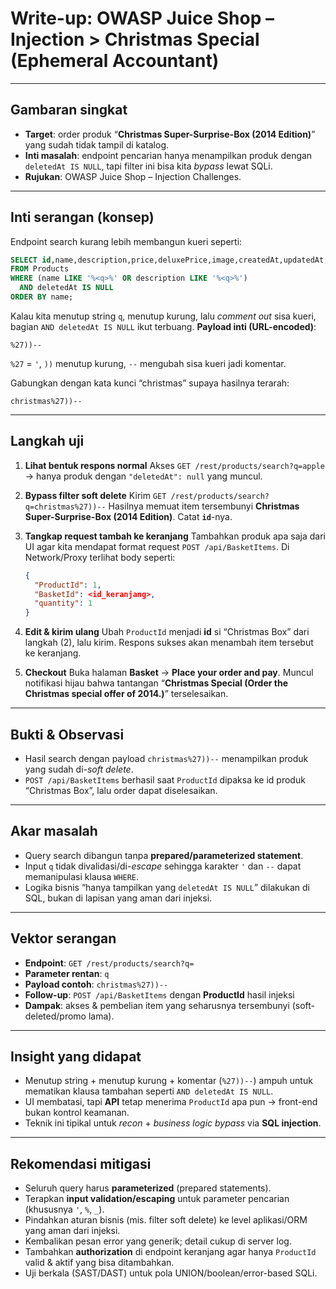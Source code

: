 # Write-up: OWASP Juice Shop – Injection > **Christmas Special (Ephemeral Accountant)**

---

## Gambaran singkat

* **Target**: order produk “**Christmas Super-Surprise-Box (2014 Edition)**” yang sudah tidak tampil di katalog.
* **Inti masalah**: endpoint pencarian hanya menampilkan produk dengan `deletedAt IS NULL`, tapi filter ini bisa kita *bypass* lewat SQLi.
* **Rujukan**: OWASP Juice Shop – Injection Challenges.

---

## Inti serangan (konsep)

Endpoint search kurang lebih membangun kueri seperti:

```sql
SELECT id,name,description,price,deluxePrice,image,createdAt,updatedAt,deletedAt
FROM Products
WHERE (name LIKE '%<q>%' OR description LIKE '%<q>%')
  AND deletedAt IS NULL
ORDER BY name;
```

Kalau kita menutup string `q`, menutup kurung, lalu *comment out* sisa kueri, bagian `AND deletedAt IS NULL` ikut terbuang.
**Payload inti (URL-encoded)**:

```
%27))--
```

`%27` = `'`, `))` menutup kurung, `--` mengubah sisa kueri jadi komentar.

Gabungkan dengan kata kunci “christmas” supaya hasilnya terarah:

```
christmas%27))--
```

---

## Langkah uji 

1. **Lihat bentuk respons normal**
   Akses `GET /rest/products/search?q=apple` → hanya produk dengan `"deletedAt": null` yang muncul.
2. **Bypass filter soft delete**
   Kirim `GET /rest/products/search?q=christmas%27))--`
   Hasilnya memuat item tersembunyi **Christmas Super-Surprise-Box (2014 Edition)**. Catat **`id`**-nya.
3. **Tangkap request tambah ke keranjang**
   Tambahkan produk apa saja dari UI agar kita mendapat format request `POST /api/BasketItems`. Di Network/Proxy terlihat body seperti:

   ```json
   {
     "ProductId": 1,
     "BasketId": <id_keranjang>,
     "quantity": 1
   }
   ```
4. **Edit & kirim ulang**
   Ubah `ProductId` menjadi **id** si “Christmas Box” dari langkah (2), lalu kirim. Respons sukses akan menambah item tersebut ke keranjang.
5. **Checkout**
   Buka halaman **Basket** → **Place your order and pay**. Muncul notifikasi hijau bahwa tantangan “**Christmas Special (Order the Christmas special offer of 2014.)**” terselesaikan.

---

## Bukti & Observasi

* Hasil search dengan payload `christmas%27))--` menampilkan produk yang sudah di-*soft delete*.
* `POST /api/BasketItems` berhasil saat `ProductId` dipaksa ke id produk “Christmas Box”, lalu order dapat diselesaikan.

---

## Akar masalah

* Query search dibangun tanpa **prepared/parameterized statement**.
* Input `q` tidak divalidasi/di-*escape* sehingga karakter `'` dan `--` dapat memanipulasi klausa `WHERE`.
* Logika bisnis “hanya tampilkan yang `deletedAt IS NULL`” dilakukan di SQL, bukan di lapisan yang aman dari injeksi.

---

## Vektor serangan 

* **Endpoint**: `GET /rest/products/search?q=`
* **Parameter rentan**: `q`
* **Payload contoh**: `christmas%27))--`
* **Follow-up**: `POST /api/BasketItems` dengan **ProductId** hasil injeksi
* **Dampak**: akses & pembelian item yang seharusnya tersembunyi (soft-deleted/promo lama).

---

## Insight yang didapat

* Menutup string + menutup kurung + komentar (`%27))--`) ampuh untuk mematikan klausa tambahan seperti `AND deletedAt IS NULL`.
* UI membatasi, tapi **API** tetap menerima `ProductId` apa pun → front-end bukan kontrol keamanan.
* Teknik ini tipikal untuk *recon* + *business logic bypass* via **SQL injection**.

---

## Rekomendasi mitigasi

* Seluruh query harus **parameterized** (prepared statements).
* Terapkan **input validation/escaping** untuk parameter pencarian (khususnya `'`, `%`, `_`).
* Pindahkan aturan bisnis (mis. filter soft delete) ke level aplikasi/ORM yang aman dari injeksi.
* Kembalikan pesan error yang generik; detail cukup di server log.
* Tambahkan **authorization** di endpoint keranjang agar hanya `ProductId` valid & aktif yang bisa ditambahkan.
* Uji berkala (SAST/DAST) untuk pola UNION/boolean/error-based SQLi.

